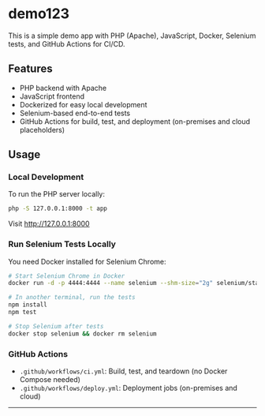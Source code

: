 # demo123

This is a simple demo app with PHP (Apache), JavaScript, Docker, Selenium tests, and GitHub Actions for CI/CD.

## Features
- PHP backend with Apache
- JavaScript frontend
- Dockerized for easy local development
- Selenium-based end-to-end tests
- GitHub Actions for build, test, and deployment (on-premises and cloud placeholders)

## Usage


### Local Development
To run the PHP server locally:
```bash
php -S 127.0.0.1:8000 -t app
```
Visit http://127.0.0.1:8000

### Run Selenium Tests Locally
You need Docker installed for Selenium Chrome:
```bash
# Start Selenium Chrome in Docker
docker run -d -p 4444:4444 --name selenium --shm-size="2g" selenium/standalone-chrome:latest

# In another terminal, run the tests
npm install
npm test

# Stop Selenium after tests
docker stop selenium && docker rm selenium
```

### GitHub Actions
- `.github/workflows/ci.yml`: Build, test, and teardown (no Docker Compose needed)
- `.github/workflows/deploy.yml`: Deployment jobs (on-premises and cloud)

---